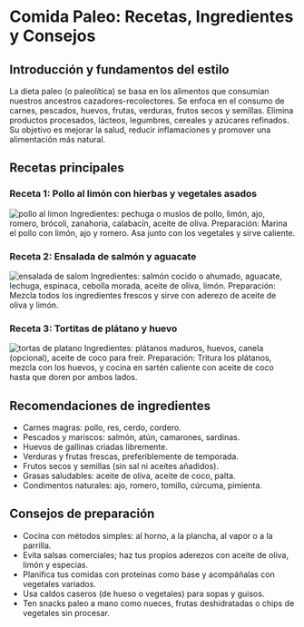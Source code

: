 # Comida Paleo: Recetas, Ingredientes y Consejos

## Introducción y fundamentos del estilo
La dieta paleo (o paleolítica) se basa en los alimentos que consumían nuestros ancestros cazadores-recolectores. Se enfoca en el consumo de carnes, pescados, huevos, frutas, verduras, frutos secos y semillas. Elimina productos procesados, lácteos, legumbres, cereales y azúcares refinados. Su objetivo es mejorar la salud, reducir inflamaciones y promover una alimentación más natural.

## Recetas principales 

### Receta 1: Pollo al limón con hierbas y vegetales asados
![pollo al limon](https://comedera.com/wp-content/uploads/sites/9/2022/09/POllo-al-limon-y-hierbasPG_PALCHI191104_01.jpg)
Ingredientes: pechuga o muslos de pollo, limón, ajo, romero, brócoli, zanahoria, calabacín, aceite de oliva.
Preparación: Marina el pollo con limón, ajo y romero. Asa junto con los vegetales y sirve caliente.

### Receta 2: Ensalada de salmón y aguacate
![ensalada de salom](https://imag.bonviveur.com/ensalada-de-aguacate-y-salmon.jpg)
Ingredientes: salmón cocido o ahumado, aguacate, lechuga, espinaca, cebolla morada, aceite de oliva, limón.
Preparación: Mezcla todos los ingredientes frescos y sirve con aderezo de aceite de oliva y limón.

### Receta 3: Tortitas de plátano y huevo
![tortas de platano](https://cdn0.uncomo.com/es/posts/8/8/7/como_hacer_tortitas_de_platano_y_huevo_51788_orig.jpg)
Ingredientes: plátanos maduros, huevos, canela (opcional), aceite de coco para freír.
Preparación: Tritura los plátanos, mezcla con los huevos, y cocina en sartén caliente con aceite de coco hasta que doren por ambos lados. 


## Recomendaciones de ingredientes

- Carnes magras: pollo, res, cerdo, cordero.
- Pescados y mariscos: salmón, atún, camarones, sardinas.
- Huevos de gallinas criadas libremente.
- Verduras y frutas frescas, preferiblemente de temporada.
- Frutos secos y semillas (sin sal ni aceites añadidos).
- Grasas saludables: aceite de oliva, aceite de coco, palta.
- Condimentos naturales: ajo, romero, tomillo, cúrcuma, pimienta.

## Consejos de preparación

- Cocina con métodos simples: al horno, a la plancha, al vapor o a la parrilla.
- Evita salsas comerciales; haz tus propios aderezos con aceite de oliva, limón y especias.
- Planifica tus comidas con proteínas como base y acompáñalas con vegetales variados.
- Usa caldos caseros (de hueso o vegetales) para sopas y guisos.
- Ten snacks paleo a mano como nueces, frutas deshidratadas o chips de vegetales sin procesar.